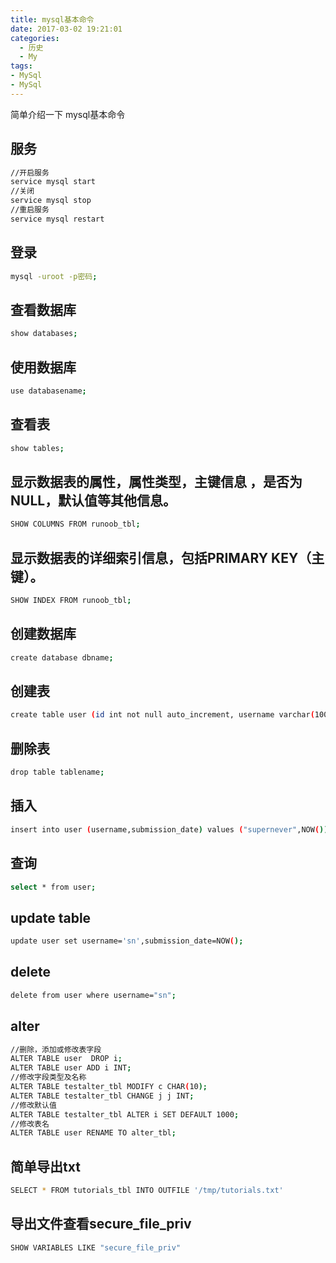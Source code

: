 ```yaml
---
title: mysql基本命令
date: 2017-03-02 19:21:01
categories:
  - 历史
  - My
tags:
- MySql
- MySql
---
```

简单介绍一下 mysql基本命令
<!--more-->
## 服务
```bash
//开启服务
service mysql start
//关闭
service mysql stop
//重启服务
service mysql restart
```
## 登录
```bash
mysql -uroot -p密码;
```
## 查看数据库
```bash
show databases;
```

## 使用数据库
```bash
use databasename;
```
## 查看表
```bash
show tables;
```
## 显示数据表的属性，属性类型，主键信息 ，是否为 NULL，默认值等其他信息。
```bash
SHOW COLUMNS FROM runoob_tbl;
```
## 显示数据表的详细索引信息，包括PRIMARY KEY（主键）。

```bash
SHOW INDEX FROM runoob_tbl;
```

## 创建数据库
```bash
create database dbname;
```
## 创建表
```bash
create table user (id int not null auto_increment, username varchar(100) not null, submission_date date , primary key (id) );
```

## 删除表
```bash
drop table tablename;

```
## 插入
```bash
insert into user (username,submission_date) values ("supernever",NOW());
```

## 查询
```bash
select * from user;
```
## update table
```bash
update user set username='sn',submission_date=NOW();
```
## delete 
```bash
delete from user where username="sn";

```
## alter
```bash
//删除，添加或修改表字段
ALTER TABLE user  DROP i;
ALTER TABLE user ADD i INT;
//修改字段类型及名称
ALTER TABLE testalter_tbl MODIFY c CHAR(10);
ALTER TABLE testalter_tbl CHANGE j j INT;
//修改默认值
ALTER TABLE testalter_tbl ALTER i SET DEFAULT 1000;
//修改表名
ALTER TABLE user RENAME TO alter_tbl;
```
## 简单导出txt
```bash
SELECT * FROM tutorials_tbl INTO OUTFILE '/tmp/tutorials.txt'
```

## 导出文件查看secure_file_priv

```bash
SHOW VARIABLES LIKE "secure_file_priv"
```
